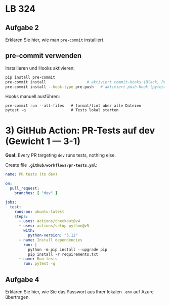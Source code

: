 # LB 324

## Aufgabe 2
Erklären Sie hier, wie man `pre-commit` installiert.

## pre-commit verwenden

Installieren und Hooks aktivieren:
```bash
pip install pre-commit
pre-commit install                  # aktiviert commit-Hooks (Black, Ruff, isort)
pre-commit install --hook-type pre-push   # aktiviert push-Hook (pytest)
```
Hooks manuell ausführen:
```
pre-commit run --all-files   # format/lint über alle Dateien
pytest -q                    # Tests lokal starten
```
# 3) GitHub Action: PR-Tests auf **dev** (Gewicht 1 — 3-1)

**Goal:** Every PR targeting `dev` runs tests, nothing else.

Create file **`.github/workflows/pr-tests.yml`**:

```yaml
name: PR tests (to dev)

on:
  pull_request:
    branches: [ "dev" ]

jobs:
  test:
    runs-on: ubuntu-latest
    steps:
      - uses: actions/checkout@v4
      - uses: actions/setup-python@v5
        with:
          python-version: "3.12"
      - name: Install dependencies
        run: |
          python -m pip install --upgrade pip
          pip install -r requirements.txt
      - name: Run tests
        run: pytest -q
```



## Aufgabe 4
Erklären Sie hier, wie Sie das Passwort aus Ihrer lokalen `.env` auf Azure übertragen.
